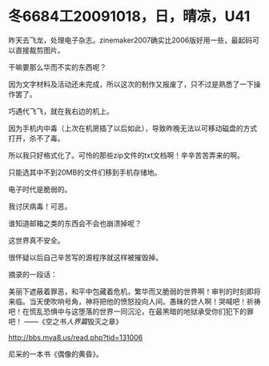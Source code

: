 # 冬6684工20091018，日，晴凉，U41

昨天去飞龙，处理电子杂志。zinemaker2007确实比2006版好用一些，最起码可以直接裁剪图片。

干嘛要那么华而不实的东西呢？

因为文字材料及活动还未完成，所以这次的制作又报废了，只不过是熟悉了一下操作罢了。

巧遇代飞飞，就在我右边的机上。

因为手机内中毒（上次在机房插了以后如此），导致昨晚无法以可移动磁盘的方式打开，杀不了毒。

所以我只好格式化了。可怜的那些zip文件的txt文档啊！辛辛苦苦弄来的啊。

只能选其中不到20MB的文件们移到手机存储地。

电子时代是脆弱的。

我讨厌病毒！可恶。

谁知道邮箱之类的东西会不会也崩溃掉呢？

这世界真不安全。

很怀疑以后自己辛苦写的源程序就这样被摧毁掉。

摘录的一段话：

美丽下遮蔽着罪恶，和平中包藏着危机，繁华而又脆弱的世界啊！审判的时刻即将来临。当天使吹响号角，神将把他的愤怒投向人间。愚昧的世人啊！哭喊吧！祈祷吧！在慌乱恐惧中与这堕落的世界一同沉沦，在最黑暗的地狱承受你们犯下的罪吧！
——《空之书*人界篇*毁灭之章》

http://bbs.mya8.us/read.php?tid=131006

尼采的一本书《偶像的黄昏》。

